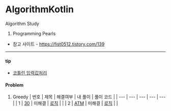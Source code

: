 # AlgorithmKotlin

Algorithm Study

1. Programming Pearls

* 참고 사이트 - https://fist0512.tistory.com/139


<hr>

#### tip

* [코틀린 입력값처리](https://velog.io/@blucky8649/%EC%BD%94%ED%8B%80%EB%A6%B0-%EC%BD%94%ED%8B%80%EB%A6%B0%EC%97%90%EC%84%9C%EC%9D%98-%EC%9E%85%EB%A0%A5%EA%B0%92-%EC%B2%98%EB%A6%AC-%EB%B0%A9%EB%B2%95-feat.-%EC%95%8C%EA%B3%A0%EB%A6%AC%EC%A6%98-%EB%AC%B8%EC%A0%9C%ED%92%80%EC%9D%B4-%EA%BF%80%ED%8C%81)


#### Problem

1. Greedy
   | 번호 | 제목 | 해결여부 | 내 풀이 | 풀이 코드 |
   | --- | --- | --- | --- | --- |
   | 1 | [30](https://www.acmicpc.net/problem/10610) | 미해결 | [로직](src/algorithm/greedy/back10610Second.kt) | |
   | 2 | [ATM](https://www.acmicpc.net/problem/11399) | 미해결 | [로직](src/algorithm/greedy/back10610Second.kt) | |

   